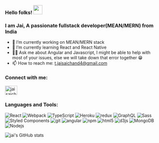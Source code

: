 ### Hello folks! <img src="https://raw.githubusercontent.com/MartinHeinz/MartinHeinz/master/wave.gif" width="30px"> 
<h3 >I am Jai, A passionate fullstack developer(MEAN/MERN) from India</h3>

- 🔭 I’m currently working on MEAN/MERN stack
- 🌱 I’m currently learning React and React Native
- 👨‍💻 Ask me about Angular and Javascript, I might be able to help with most of your issues, else we will take down that error together 😁
- 📫 How to reach me: t.jaisaichand4@gmail.com

<h3 align="left">Connect with me:</h3>
<p align="left">
<a href="https://dev.to/jaisaichand" target="blank"><img align="center" src="https://cdn.jsdelivr.net/npm/simple-icons@3.0.1/icons/dev-dot-to.svg" alt="jaisaichand" height="30" width="40" /></a>
</p>

<h3 align="left">Languages and Tools:</h3>
<p>
  <img alt="React" src="https://img.shields.io/badge/-React-45b8d8?style=flat-square&logo=react&logoColor=white" />
  <img alt="Webpack" src="https://img.shields.io/badge/-Webpack-8DD6F9?style=flat-square&logo=webpack&logoColor=white" /> 
  <img alt="TypeScript" src="https://img.shields.io/badge/-TypeScript-007ACC?style=flat-square&logo=typescript&logoColor=white" />
  <img alt="Heroku" src="https://img.shields.io/badge/-Heroku-430098?style=flat-square&logo=heroku&logoColor=white" />
  <img alt="redux" src="https://img.shields.io/badge/-Redux-764ABC?style=flat-square&logo=redux&logoColor=white" />
  <img alt="GraphQL" src="https://img.shields.io/badge/-GraphQL-E10098?style=flat-square&logo=graphql&logoColor=white" />
  <img alt="Sass" src="https://img.shields.io/badge/-Sass-CC6699?style=flat-square&logo=sass&logoColor=white" />
  <img alt="Styled Components" src="https://img.shields.io/badge/-Styled_Components-db7092?style=flat-square&logo=styled-components&logoColor=white" />
  <img alt="git" src="https://img.shields.io/badge/-Git-F05032?style=flat-square&logo=git&logoColor=white" />
  <img alt="angular" src="https://img.shields.io/badge/-Angular-DD0031?style=flat-square&logo=angular&logoColor=white" />
  <img alt="npm" src="https://img.shields.io/badge/-NPM-CB3837?style=flat-square&logo=npm&logoColor=white" />
  <img alt="html5" src="https://img.shields.io/badge/-HTML5-E34F26?style=flat-square&logo=html5&logoColor=white" />
  <img alt="d3js" src="https://img.shields.io/badge/-D3.js-F9A03C?style=flat-square&logo=d3.js&logoColor=white" />
  <img alt="MongoDB" src="https://img.shields.io/badge/-MongoDB-13aa52?style=flat-square&logo=mongodb&logoColor=white" />
  <img alt="Nodejs" src="https://img.shields.io/badge/-Nodejs-43853d?style=flat-square&logo=Node.js&logoColor=white" />
</p>


![jai's GitHub stats](https://github-readme-stats.vercel.app/api?username=jaisaichand&count_private=true&show_icons=true&hide=contribs)


